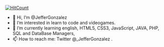 [![HitCount](https://hits.dwyl.com/JefferGonzalez/JefferGonzalez.svg?style=flat)](http://hits.dwyl.com/JefferGonzalez/JefferGonzalez)
- 👋 Hi, I’m @JefferGonzalez
- 👀 I’m interested in learn to code and videogames.
- 🌱 I’m currently learning english, HTML5, CSS3, JavaScript, JAVA, PHP, SQL and DataBase Managers,  
- 📫 How to reach me: Twitter @_JefferGonzalez .

<!---
JefferGonzalez/JefferGonzalez is a ✨ special ✨ repository because its `README.md` (this file) appears on your GitHub profile.
You can click the Preview link to take a look at your changes.
--->
